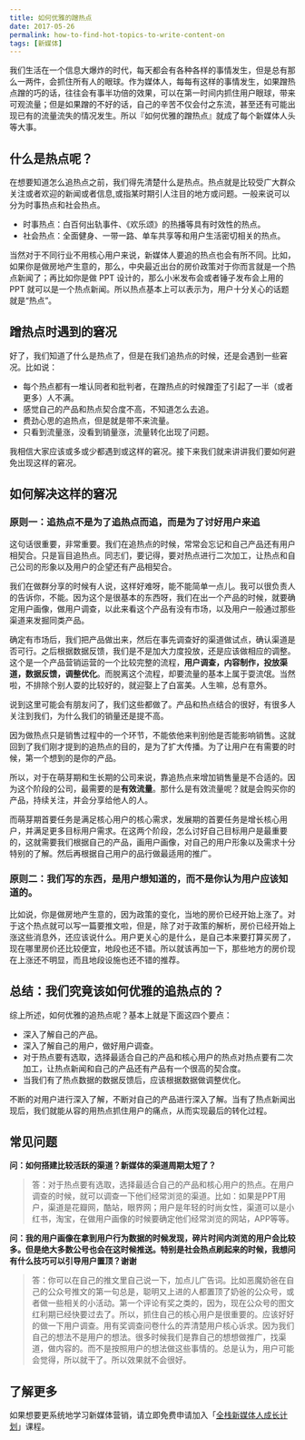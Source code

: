 ```yaml
---
title: 如何优雅的蹭热点
date: 2017-05-26
permalink: how-to-find-hot-topics-to-write-content-on
tags: [新媒体]
---
```

我们生活在一个信息大爆炸的时代，每天都会有各种各样的事情发生，但是总有那么一两件，会抓住所有人的眼球。作为媒体人，每每有这样的事情发生，如果蹭热点蹭的巧的话，往往会有事半功倍的效果，可以在第一时间内抓住用户眼球，带来可观流量；但是如果蹭的不好的话，自己的辛苦不仅会付之东流，甚至还有可能出现已有的流量流失的情况发生。所以『如何优雅的蹭热点』就成了每个新媒体人头等大事。
## 什么是热点呢？
在想要知道怎么追热点之前，我们得先清楚什么是热点。热点就是比较受广大群众关注或者欢迎的新闻或者信息,或指某时期引人注目的地方或问题。一般来说可以分为时事热点和社会热点。

- 时事热点：白百何出轨事件、《欢乐颂》的热播等具有时效性的热点。
- 社会热点：全面健身、一带一路、单车共享等和用户生活密切相关的热点。

当然对于不同行业不用核心用户来说，新媒体人要追的热点也会有所不同。比如，如果你是做房地产生意的，那么，中央最近出台的房价政策对于你而言就是一个热点新闻了；再比如你是做 PPT 设计的，那么小米发布会或者锤子发布会上用的 PPT 就可以是一个热点新闻。所以热点基本上可以表示为，用户十分关心的话题就是“热点”。

## 蹭热点时遇到的窘况

好了，我们知道了什么是热点了，但是在我们追热点的时候，还是会遇到一些窘况。比如说：

- 每个热点都有一堆认同者和批判者，在蹭热点的时候蹭歪了引起了一半（或者更多）人不满。
- 感觉自己的产品和热点契合度不高，不知道怎么去追。
- 费劲心思的追热点，但是就是带不来流量。
- 只看到流量涨，没看到销量涨，流量转化出现了问题。

我相信大家应该或多或少都遇到或这样的窘况。接下来我们就来讲讲我们要如何避免出现这样的窘况。
## 如何解决这样的窘况

### **原则一：追热点不是为了追热点而追，而是为了讨好用户来追**
这句话很重要，非常重要。我们在追热点的时候，常常会忘记和自己产品还有用户相契合。只是盲目追热点。同志们，要记得，要对热点进行二次加工，让热点和自己公司的形象以及用户的企望还有产品相契合。

我们在做群分享的时候有人说，这样好难呀，能不能简单一点儿。我可以很负责人的告诉你，不能。因为这个是很基本的东西呀，我们在出一个产品的时候，就要确定用户画像，做用户调查，以此来看这个产品有没有市场，以及用户一般通过那些渠道来发掘同类产品。

确定有市场后，我们把产品做出来，然后在事先调查好的渠道做试点，确认渠道是否可行。之后根据数据反馈，我们是不是加大力度投放，还是应该做相应的调整。这个是一个产品营销运营的一个比较完整的流程，**用户调查，内容制作，投放渠道，数据反馈，调整优化**。而脱离这个流程，却要流量的基本上属于耍流氓。当然啦，不排除个别人耍的比较好的，就迎娶上了白富美。人生嘛，总有意外。

说到这里可能会有朋友问了，我们这些都做了。产品和热点结合的很好，有很多人关注到我们，为什么我们的销量还是提不高。

因为做热点只是销售过程中的一个环节，不能依他来判别他是否能影响销售。这就回到了我们刚才提到的追热点的目的，是为了扩大传播。为了让用户在有需要的时候，第一个想到的是你的产品。

所以，对于在萌芽期和生长期的公司来说，靠追热点来增加销售量是不合适的。因为这个阶段的公司，最需要的是**有效流量**。那什么是有效流量呢？就是会购买你的产品，持续关注，并会分享给他人的人。

而萌芽期首要任务是满足核心用户的核心需求，发展期的首要任务是增长核心用户，并满足更多目标用户需求。在这两个阶段，怎么讨好自己目标用户是最重要的，这就需要我们根据自己的产品，画用户画像，对自己的用户形象以及需求十分特别的了解。然后再根据自己用户的品行做最适用的推广。

### **原则二：我们写的东西，是用户想知道的，而不是你认为用户应该知道的。**
比如说，你是做房地产生意的，因为政策的变化，当地的房价已经开始上涨了。对于这个热点就可以写一篇要推文啦，但是，除了对于政策的解析，房价已经开始上涨这些消息外，还应该说什么。用户更关心的是什么，是自己本来要打算买房了，现在哪里房价还比较便宜，地段也还不错。所以就该再加一下，那些地方的房价现在上涨还不明显，而且地段设施也还不错的推荐。


## 总结：我们究竟该如何优雅的追热点的？

综上所述，如何优雅的追热点呢？基本上就是下面这四个要点：
- 深入了解自己的产品。
- 深入了解自己的用户，做好用户调查。
- 对于热点要有选取，选择最适合自己的产品和核心用户的热点对热点要有二次加工，让热点新闻和自己的产品还有产品有一个很高的契合度。
- 当我们有了热点数据的数据反馈后，应该根据数据做调整优化。

不断的对用户进行深入了解，不断对自己的产品进行深入了解。当有了热点新闻出现后，我们就能从容的用热点抓住用户的痛点，从而实现最后的转化过程。

## 常见问题

**问：如何搭建比较活跃的渠道？新媒体的渠道周期太短了？**
> 答：对于热点要有选取，选择最适合自己的产品和核心用户的热点。在用户调查的时候，就可以调查一下他们经常浏览的渠道。比如：如果是PPT用户，渠道是花瓣网，酷站，眼界网；用户是年轻的时尚女性，渠道可以是小红书，淘宝，在做用户画像的时候要确定他们经常浏览的网站，APP等等。

**问：我的用户画像在拿到用户行为数据的时候发现，碎片时间内浏览的用户会比较多。但是绝大多数公号也会在这时候推送。特别是社会热点刷起来的时候，我想问有什么技巧可以引导用户置顶？谢谢**
> 答：你可以在自己的推文里自己说一下，加点儿广告词。比如恶魔奶爸在自己的公众号推文的第一句总是，聪明又上进的人都置顶了奶爸的公众号，或者做一些相关的小活动。第一个评论有奖之类的，因为，现在公众号的图文红利期已经快要过去了。所以，抓住自己的核心用户是很重要的。应该好好的做一下用户调查。用有奖调查问卷什么的弄清楚用户核心诉求。因为我们自己的想法不是用户的想法。很多时候我们是靠自己的想想做推广，找渠道，做内容的。而不是按照用户的想法做这些事情的。总是认为，用户可能会觉得，所以就干了。所以效果就不会很好。

## 了解更多

如果想要更系统地学习新媒体营销，请立即免费申请加入「[全栈新媒体人成长计划](http://learn.bpteach.com/course/258/info?utm_source=zhihu.com&utm_medium=referral&utm_campaign=mkg101-mzy&utm_term=how_to_chase_hot_spots&utm_content=textlink)」课程。



